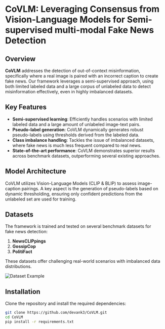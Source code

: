 # CoVLM: Leveraging Consensus from Vision-Language Models for Semi-supervised multi-modal Fake News Detection

## Overview
**CoVLM** addresses the detection of out-of-context misinformation, specifically where a real image is paired with an incorrect caption to create fake news. Our framework leverages a semi-supervised approach, using both limited labeled data and a large corpus of unlabeled data to detect misinformation effectively, even in highly imbalanced datasets.

## Key Features
- **Semi-supervised learning**: Efficiently handles scenarios with limited labeled data and a large amount of unlabeled image-text pairs.
- **Pseudo-label generation**: CoVLM dynamically generates robust pseudo-labels using thresholds derived from the labeled data.
- **Class imbalance handling**: Tackles the issue of imbalanced datasets, where fake news is much less frequent compared to real news.
- **State-of-the-art performance**: CoVLM demonstrates superior results across benchmark datasets, outperforming several existing approaches.

## Model Architecture
CoVLM utilizes Vision-Language Models (CLIP & BLIP) to assess image-caption pairings. A key aspect is the generation of pseudo-labels based on dynamic thresholding, ensuring only confident predictions from the unlabeled set are used for training.

## Datasets
The framework is trained and tested on several benchmark datasets for fake news detection:
1. **NewsCLIPpings**
2. **GossipCop**
3. **PolitiFact**

These datasets offer challenging real-world scenarios with imbalanced data distributions.

![Dataset Example](path_to_dataset_example_image.png)

## Installation
Clone the repository and install the required dependencies:

```bash
git clone https://github.com/devank3/CoVLM.git
cd CoVLM
pip install -r requirements.txt
